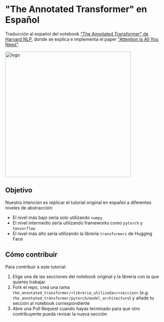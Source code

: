 # "The Annotated Transformer" en Español

Traducción al español del notebook
["The Annotated Transformer" de Harvard NLP](https://nlp.seas.harvard.edu/2018/04/03/attention.html),
donde se explica e implementa el paper ["Attention Is All You Need"](https://export.arxiv.org/abs/1706.03762).

<img src="https://nlp.seas.harvard.edu/images/the-annotated-transformer_0_0.png" alt="logo" width="400"/>

## Objetivo
Nuestra intención es replicar el tutorial original en español a diferentes niveles de abstracción:
- El nivel más bajo sería solo utilizando `numpy`
- El nivel intermedio sería utilizando frameworks como `pytorch` y `tensorflow`
- El nivel más alto sería utilizando la librería `transformers` de Hugging Face

## Cómo contribuir
Para contribuir a este tutorial:
1. Elige una de las secciones del notebook original y la librería con la que quieres trabajar
2. Fork el repo, crea una rama `the_annotated_transformer/<libreria_utilizada>/<seccion>`
(e.g. `the_annotated_transformer/pytorch/model_architecture`) y añade tu sección al notebook correspondiente
3. Abre una Pull Request cuando hayas terminado para que otro contribuyente pueda revisar la nueva sección
